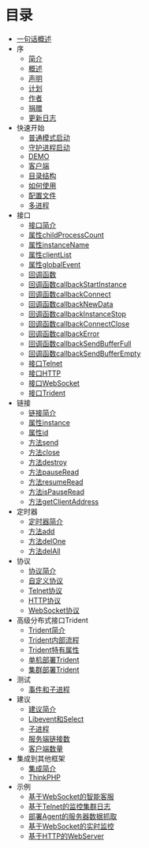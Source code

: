 # 目录

* [一句话概述](README.md)
* 序
   * [简介](1-summary/1-introduction.md)
   * [概述](1-summary/2-summary.md)
   * [声明](1-summary/3-statement.md)
   * [计划](1-summary/4-planning.md)
   * [作者](1-summary/5-author.md)
   * [捐赠](1-summary/6-donation.md)
   * [更新日志](1-summary/7-update-log.md)
* 快速开始
   * [普通模式启动](2-quick-start/1-general-start.md)
   * [守护进程启动](2-quick-start/2-daemon-start.md)
   * [DEMO](2-quick-start/3-demo.md)
   * [客户端](2-quick-start/4-client.md)
   * [目录结构](2-quick-start/5-directory-structure.md)
   * [如何使用](2-quick-start/6-how-use.md)
   * [配置文件](2-quick-start/7-config-ini.md)
   * [多进程](2-quick-start/8-multiprocess.md)
* 接口
   * [接口简介](3-api/1-summary.md)
   * [属性childProcessCount](3-api/2-common-property-child-process-count.md)
   * [属性instanceName](3-api/3-common-property-instance-name.md)
   * [属性clientList](3-api/4-common-property-client-list.md)
   * [属性globalEvent](3-api/5-common-property-global-event.md)
   * [回调函数](3-api/6-callback.md)
   * [回调函数callbackStartInstance](3-api/7-callback-start-instance.md)
   * [回调函数callbackConnect](3-api/8-callback-connect.md)
   * [回调函数callbackNewData](3-api/9-callback-new-data.md)
   * [回调函数callbackInstanceStop](3-api/10-callback-instance-stop.md)
   * [回调函数callbackConnectClose](3-api/11-callback-connect-close.md)
   * [回调函数callbackError](3-api/12-callback-error.md)
   * [回调函数callbackSendBufferFull](3-api/13-callback-send-buffer-full.md)
   * [回调函数callbackSendBufferEmpty](3-api/14-callback-send-buffer-empty.md)
   * [接口Telnet](3-api/101-telnet.md)
   * [接口HTTP](3-api/102-http.md)
   * [接口WebSocket](3-api/103-websocket.md)
   * [接口Trident](3-api/104-trident.md)
* 链接
   * [链接简介](4-connect/1-summary.md)
   * [属性instance](4-connect/2-property-instance.md)
   * [属性id](4-connect/3-property-id.md)
   * [方法send](4-connect/4-method-send.md)
   * [方法close](4-connect/5-method-close.md)
   * [方法destroy](4-connect/6-method-destroy.md)
   * [方法pauseRead](4-connect/7-method-pause-read.md)
   * [方法resumeRead](4-connect/8-method-resume-read.md)
   * [方法isPauseRead](4-connect/9-method-is-pause-read.md)
   * [方法getClientAddress](4-connect/10-method-get-client-address.md)
* 定时器
   * [定时器简介](5-timer/1-summary.md)
   * [方法add](5-timer/2-method-add.md)
   * [方法delOne](5-timer/3-method-del-one.md)
   * [方法delAll](5-timer/4-method-del-all.md)
* 协议
   * [协议简介](7-protocol/1-summary.md)
   * [自定义协议](7-protocol/2-custom.md)
   * [Telnet协议](7-protocol/3-telnet.md)
   * [HTTP协议](7-protocol/4-http.md)
   * [WebSocket协议](7-protocol/5-websocket.md)
* 高级分布式接口Trident
   * [Trident简介](11-trident/1-summary.md)
   * [Trident内部流程](11-trident/2-pic-text-summary.md)
   * [Trident特有属性](11-trident/3-property.md)
   * [单机部署Trident](11-trident/4-usage-local.md)
   * [集群部署Trident](11-trident/5-usage-distributed.md)
* 测试
   * [事件和子进程](8-test/1-event-and-child-proccess.md)
* 建议
   * [建议简介](9-suggest/1-summary.md)
   * [Libevent和Select](9-suggest/2-libevent-select.md)
   * [子进程](9-suggest/3-child-proccess.md)
   * [服务端链接数](9-suggest/4-connect-num.md)
   * [客户端数量](9-suggest/5-client-num.md)
* 集成到其他框架
   * [集成简介](10-framework/1-summary.md)
   * [ThinkPHP](10-framework/2-thinkphp.md)
* 示例
   * [基于WebSocket的智能客服](../../Example/Chat_Robot/README.md)
   * [基于Telnet的监控集群日志](../../Example/Monitor_Log/README.md)
   * [部署Agent的服务器数据抓取](../../Example/Monitor_Server_Status/README.md)
   * [基于WebSocket的实时监控](../../Example/Real_Time_Monitor_Ssh/README.md)
   * [基于HTTP的WebServer](../../Example/Web_Server/README.md)
